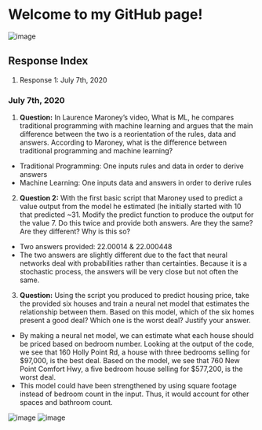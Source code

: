 # Welcome to my GitHub page!
![image](https://user-images.githubusercontent.com/67920563/86964816-a477db80-c134-11ea-862f-b6e8a55326f6.png)
## Response Index
1. Response 1: July 7th, 2020

### July 7th, 2020
1. **Question:** In Laurence Maroney’s video, What is ML, he compares traditional programming with machine learning and argues that the main difference between the two is a reorientation of the rules, data and answers. According to Maroney, what is the difference between traditional programming and machine learning?
  - Traditional Programming: One inputs rules and data in order to derive answers 
  - Machine Learning: One inputs data and answers in order to derive rules
2. **Question 2:** With the first basic script that Maroney used to predict a value output from the model he estimated (he initially started with 10 that predicted ~31.  Modify the predict function to produce the output for the value 7.  Do this twice and provide both answers.  Are they the same?  Are they different? Why is this so?
  -	Two answers provided: 22.00014 & 22.000448
  -	The two answers are slightly different due to the fact that neural networks deal with probabilities rather than certainties. Because it is a stochastic process, the answers will be very close but not often the same.
3. **Question:** Using the script you produced to predict housing price, take the provided six houses and train a neural net model that estimates the relationship between them. Based on this model, which of the six homes present a good deal? Which one is the worst deal? Justify your answer.
  -	By making a neural net model, we can estimate what each house should be priced based on bedroom number. Looking at the output of the code, we see that 160 Holly Point Rd, a house with three bedrooms selling for $97,000, is the best deal. Based on the model, we see that 760 New Point Comfort Hwy, a five bedroom house selling for $577,200, is the worst deal.
  - This model could have been strengthened by using square footage instead of bedroom count in the input. Thus, it would account for other spaces and bathroom count.
  
![image](https://user-images.githubusercontent.com/67920563/86965495-ad1ce180-c135-11ea-9d3b-ccf5a14a66e0.png)
![image](https://user-images.githubusercontent.com/67920563/86965586-cb82dd00-c135-11ea-9e2a-7826f5202968.png)
